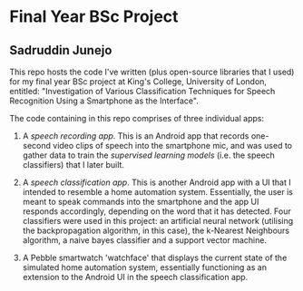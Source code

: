 # Final Year BSc Project
## Sadruddin Junejo

This repo hosts the code I've written (plus open-source libraries that I used) for my final year BSc project at King's College, University of London, entitled: "Investigation of Various Classification Techniques for Speech Recognition Using a Smartphone as the Interface".

The code containing in this repo comprises of three individual apps:

1. A *speech recording app*. This is an Android app that records one-second video clips of speech into the smartphone mic, and was used to gather data to train the *supervised learning models* (i.e. the speech classifiers) that I later built.

2. A *speech classification app*. This is another Android app with a UI that I intended to resemble a home automation system. Essentially, the user is meant to speak commands into the smartphone and the app UI responds accordingly, depending on the word that it has detected.
Four classifiers were used in this project: an artificial neural network (utilising the backpropagation algorithm, in this case), the k-Nearest Neighbours algorithm, a naive bayes classifier and a support vector machine.

3. A Pebble smartwatch 'watchface' that displays the current state of the simulated home automation system, essentially functioning as an extension to the Android UI in the speech classification app.



